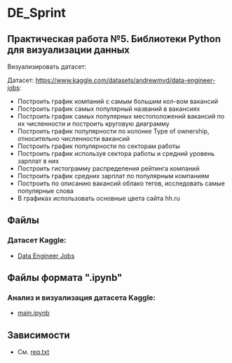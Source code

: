 # DE_Sprint

## Практическая работа №5. Библиотеки Python для визуализации данных

Визуализировать датасет:

Датасет: https://www.kaggle.com/datasets/andrewmvd/data-engineer-jobs:

-	Построить график компаний с самым большим кол-вом вакансий
-	Построить график самых популярный названий в вакансиях
-	Построить график самых популярных местоположений вакансий по их численности и построить круговую диаграмму
-	Построить график популярности по колонке Type of ownership, относительно численности вакансий
-	Построить график популярности по секторам работы
-	Построить график используя сектора работы и средний уровень зарплат в них
-	Построить гистограмму распределения рейтинга компаний
-	Построить график средних зарплат по популярным компаниям
-	Построить по описанию вакансий облако тегов, исследовать самые популярные слова
-	В графиках использовать основные цвета сайта hh.ru


## Файлы

### Датасет Kaggle:

* [Data Engineer Jobs](./DataEngineer.csv)


## Файлы формата ".ipynb"

### Анализ и визуализация датасета Kaggle:

* [main.ipynb](./main.ipynb)


## Зависимости

-	См. [req.txt](./req.txt)